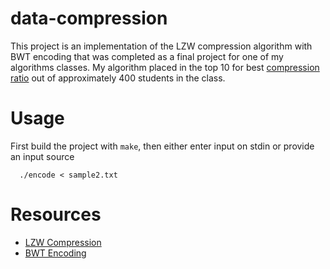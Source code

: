 # data-compression
This project is an implementation of the LZW compression algorithm with BWT encoding that was completed as a final project for one of my algorithms classes. My algorithm placed in the top 10 for best <a href="https://en.wikipedia.org/wiki/Data_compression_ratio">compression ratio</a> out of approximately 400 students in the class. 

# Usage
First build the project with `make`, then either enter input on stdin or provide an input source

```shell
  ./encode < sample2.txt
```

# Resources 
- <a href="https://en.wikipedia.org/wiki/Lempel–Ziv–Welch">LZW Compression</a>
- <a href="https://en.wikipedia.org/wiki/Burrows–Wheeler_transform">BWT Encoding</a>
